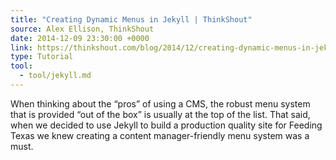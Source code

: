 ```yaml
---
title: "Creating Dynamic Menus in Jekyll | ThinkShout"
source: Alex Ellison, ThinkShout
date: 2014-12-09 23:30:00 +0000
link: https://thinkshout.com/blog/2014/12/creating-dynamic-menus-in-jekyll/
type: Tutorial
tool:
  - tool/jekyll.md
---
```

When thinking about the “pros” of using a CMS, the robust menu system that is provided “out of the box” is usually at the top of the list. That said, when we decided to use Jekyll to build a production quality site for Feeding Texas we knew creating a content manager-friendly menu system was a must.






